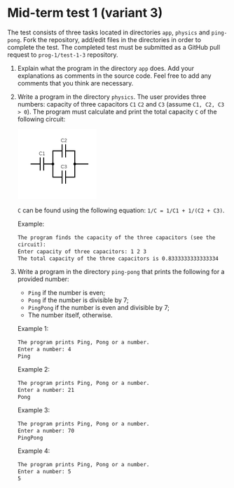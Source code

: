 
# Mid-term test 1 (variant 3)

The test consists of three tasks located in directories `app`, `physics` and
`ping-pong`. Fork the repository, add/edit files in the directories in order to
complete the test. The completed test must be submitted as a GitHub pull request
to `prog-1/test-1-3` repository.

1. Explain what the program in the directory `app` does. Add your explanations
   as comments in the source code. Feel free to add any comments that you think
   are necessary.

2. Write a program in the directory `physics`. The user provides three numbers:
   capacity of three capacitors `C1` `C2` and `C3` (assume `C1, C2, C3 > 0`).
   The program must calculate and print the total capacity `C` of the following
   circuit:

   ![Circuit](circuit.png)

   `C` can be found using the following equation: `1/C = 1/C1 + 1/(C2 + C3)`.

   Example:

   ```
   The program finds the capacity of the three capacitors (see the circuit):
   Enter capacity of three capacitors: 1 2 3
   The total capacity of the three capacitors is 0.8333333333333334
   ```

3. Write a program in the directory `ping-pong` that prints the following for
a provided number:

    - `Ping` if the number is even;
    - `Pong` if the number is divisible by 7;
    - `PingPong` if the number is even and divisible by 7;
    - The number itself, otherwise.

    Example 1:

    ```
    The program prints Ping, Pong or a number.
    Enter a number: 4
    Ping
    ```

    Example 2:

    ```
    The program prints Ping, Pong or a number.
    Enter a number: 21
    Pong
    ```

    Example 3:

    ```
    The program prints Ping, Pong or a number.
    Enter a number: 70
    PingPong
    ```

    Example 4:

    ```
    The program prints Ping, Pong or a number.
    Enter a number: 5
    5
    ```
